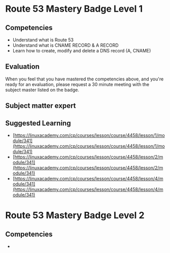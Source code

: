 # Route 53 Mastery Badge Level 1

## Competencies

 - Understand what is Route 53
 - Understand what is CNAME RECORD & A RECORD
 - Learn how to create, modify and delete a DNS record (A, CNAME)


## Evaluation

 When you feel that you have mastered the competencies above, and you're ready for an evaluation, please request a 30 minute meeting with the subject master listed on the badge.

## Subject matter expert

## Suggested Learning

 - [https://linuxacademy.com/cp/courses/lesson/course/4458/lesson/1/module/341](https://linuxacademy.com/cp/courses/lesson/course/4458/lesson/1/module/341)
- [https://linuxacademy.com/cp/courses/lesson/course/4458/lesson/2/module/341](https://linuxacademy.com/cp/courses/lesson/course/4458/lesson/2/module/341)
- [https://linuxacademy.com/cp/courses/lesson/course/4458/lesson/4/module/341](https://linuxacademy.com/cp/courses/lesson/course/4458/lesson/4/module/341)

# Route 53 Mastery Badge Level 2

## Competencies

 -
